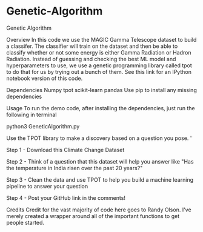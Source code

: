 # Genetic-Algorithm
Genetic Algorithm


Overview
 In this code we use the MAGIC Gamma Telescope dataset to build a classifer. The classifier will train on the dataset and then be able to classify whether or not some energy is either Gamma Radiation or Hadron Radiation. Instead of guessing and checking the best ML model and hyperparameters to use, we use a genetic programming library called tpot to do that for us by trying out a bunch of them. See this link for an IPython notebook version of this code.

Dependencies
Numpy
tpot
scikit-learn
pandas
Use pip to install any missing dependencies

Usage
To run the demo code, after installing the dependencies, just run the following in terminal

python3 GeneticAlgorithm.py


Use the TPOT library to make a discovery based on a question you pose. '

Step 1 - Download this Climate Change Dataset

Step 2 - Think of a question that this dataset will help you answer like "Has the temperature in India risen over the past 20 years?"

Step 3 - Clean the data and use TPOT to help you build a machine learning pipeline to answer your question

Step 4 - Post your GitHub link in the comments!

Credits
Credit for the vast majority of code here goes to Randy Olson. I've merely created a wrapper around all of the important functions to get people started.
